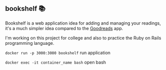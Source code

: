 ## bookshelf 📚

Bookshelf is a web application idea for adding and managing your readings, it's a much simpler idea compared to the [Goodreads](https://www.goodreads.com/) app.

I'm working on this project for college and also to practice the Ruby on Rails programming language.

`docker run -p 3000:3000 bookshelf` run application

`docker exec -it container_name bash` open bash 
